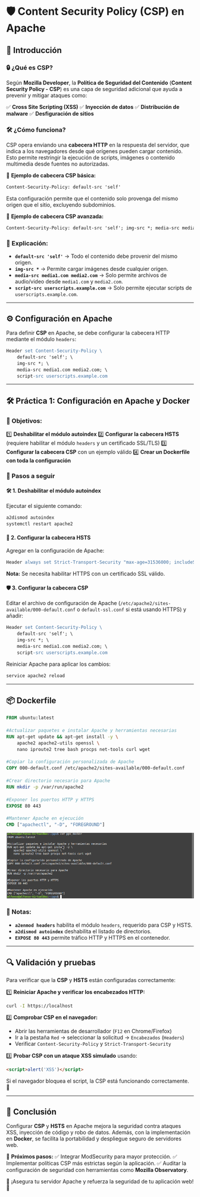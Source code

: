 # 🛡️ Content Security Policy (CSP) en Apache

## 📌 Introducción

### 🔒 ¿Qué es CSP?
Según **Mozilla Developer**, la **Política de Seguridad del Contenido** (**Content Security Policy - CSP**) es una capa de seguridad adicional que ayuda a prevenir y mitigar ataques como:

✅ **Cross Site Scripting (XSS)**
✅ **Inyección de datos**
✅ **Distribución de malware**
✅ **Desfiguración de sitios**

### 🛠️ ¿Cómo funciona?
CSP opera enviando una **cabecera HTTP** en la respuesta del servidor, que indica a los navegadores desde qué orígenes pueden cargar contenido. Esto permite restringir la ejecución de scripts, imágenes o contenido multimedia desde fuentes no autorizadas.

🔹 **Ejemplo de cabecera CSP básica:**
```apache
Content-Security-Policy: default-src 'self'
```
Esta configuración permite que el contenido solo provenga del mismo origen que el sitio, excluyendo subdominios.

🔹 **Ejemplo de cabecera CSP avanzada:**
```apache
Content-Security-Policy: default-src 'self'; img-src *; media-src media1.com media2.com; script-src userscripts.example.com
```
### 📖 Explicación:
- **`default-src 'self'`** → Todo el contenido debe provenir del mismo origen.
- **`img-src *`** → Permite cargar imágenes desde cualquier origen.
- **`media-src media1.com media2.com`** → Solo permite archivos de audio/video desde `media1.com` y `media2.com`.
- **`script-src userscripts.example.com`** → Solo permite ejecutar scripts de `userscripts.example.com`.

---

## ⚙️ Configuración en Apache
Para definir **CSP** en Apache, se debe configurar la cabecera HTTP mediante el módulo `headers`:

```apache
Header set Content-Security-Policy \
    default-src 'self'; \
    img-src *; \
    media-src media1.com media2.com; \
    script-src userscripts.example.com
```

---

## 🛠️ Práctica 1: Configuración en Apache y Docker
### 🎯 Objetivos:
1️⃣ **Deshabilitar el módulo autoindex**
2️⃣ **Configurar la cabecera HSTS** (requiere habilitar el módulo `headers` y un certificado SSL/TLS)
3️⃣ **Configurar la cabecera CSP** con un ejemplo válido
4️⃣ **Crear un Dockerfile con toda la configuración**

### 🚀 Pasos a seguir
#### 🛠️ 1. Deshabilitar el módulo autoindex
Ejecutar el siguiente comando:
```bash
a2dismod autoindex
systemctl restart apache2
```

#### 🔐 2. Configurar la cabecera HSTS
Agregar en la configuración de Apache:
```apache
Header always set Strict-Transport-Security "max-age=31536000; includeSubDomains; preload"
```
**Nota:** Se necesita habilitar HTTPS con un certificado SSL válido.

#### 🛡️ 3. Configurar la cabecera CSP
Editar el archivo de configuración de Apache (`/etc/apache2/sites-available/000-default.conf` o `default-ssl.conf` si está usando HTTPS) y añadir:
```apache
Header set Content-Security-Policy \
    default-src 'self'; \
    img-src *; \
    media-src media1.com media2.com; \
    script-src userscripts.example.com
```
Reiniciar Apache para aplicar los cambios:
```bash
service apache2 reload
```

---

## 📦 Dockerfile

```dockerfile
FROM ubuntu:latest

#Actualizar paquetes e instalar Apache y herramientas necesarias
RUN apt-get update && apt-get install -y \
    apache2 apache2-utils openssl \
    nano iproute2 tree bash procps net-tools curl wget

#Copiar la configuración personalizada de Apache
COPY 000-default.conf /etc/apache2/sites-available/000-default.conf

#Crear directorio necesario para Apache
RUN mkdir -p /var/run/apache2

#Exponer los puertos HTTP y HTTPS
EXPOSE 80 443

#Mantener Apache en ejecución
CMD ["apachectl", "-D", "FOREGROUND"]
```
![Dockerfile](https://github.com/PPS10711021/RA3/blob/main/RA3/RA3_1/assets/1_CSP/Dockerfile.png)

### 📌 Notas:
- **`a2enmod headers`** habilita el módulo `headers`, requerido para CSP y HSTS.
- **`a2dismod autoindex`** deshabilita el listado de directorios.
- **`EXPOSE 80 443`** permite tráfico HTTP y HTTPS en el contenedor.

---

## 🔍 Validación y pruebas
Para verificar que la **CSP** y **HSTS** están configuradas correctamente:

1️⃣ **Reiniciar Apache y verificar los encabezados HTTP:**
```bash
curl -I https://localhost
```
2️⃣ **Comprobar CSP en el navegador:**
   - Abrir las herramientas de desarrollador (`F12` en Chrome/Firefox)
   - Ir a la pestaña `Red` → seleccionar la solicitud → `Encabezados` (`Headers`)
   - Verificar `Content-Security-Policy` y `Strict-Transport-Security`

3️⃣ **Probar CSP con un ataque XSS simulado** usando:
```html
<script>alert('XSS')</script>
```
Si el navegador bloquea el script, la CSP está funcionando correctamente. 🚀

---

## 🎯 Conclusión
Configurar **CSP** y **HSTS** en Apache mejora la seguridad contra ataques XSS, inyección de código y robo de datos. Además, con la implementación en **Docker**, se facilita la portabilidad y despliegue seguro de servidores web.

🔹 **Próximos pasos:**
✅ Integrar ModSecurity para mayor protección.
✅ Implementar políticas CSP más estrictas según la aplicación.
✅ Auditar la configuración de seguridad con herramientas como **Mozilla Observatory**.

🚀 ¡Asegura tu servidor Apache y refuerza la seguridad de tu aplicación web! 🔐

